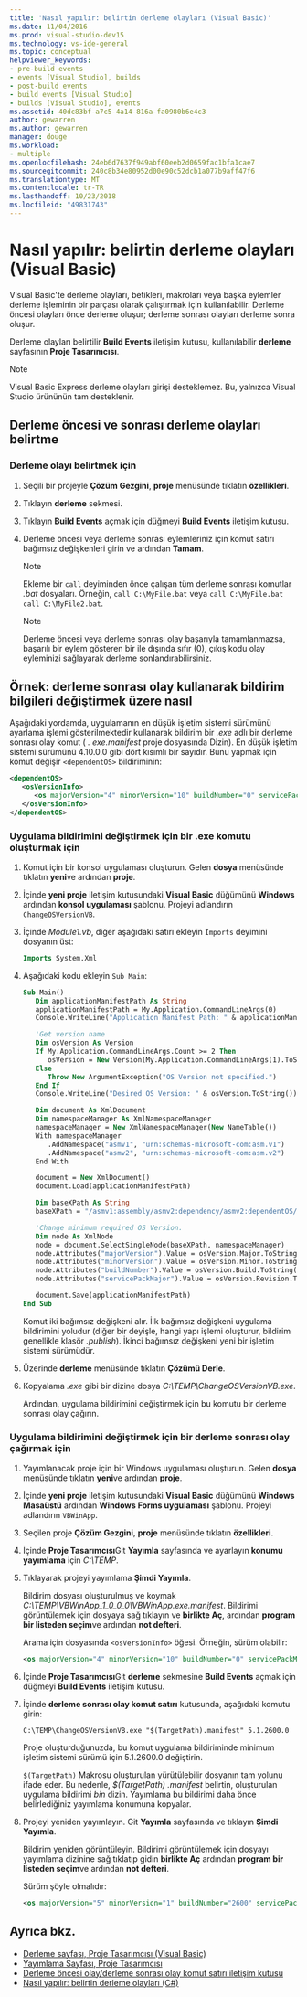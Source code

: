 ```yaml
---
title: 'Nasıl yapılır: belirtin derleme olayları (Visual Basic)'
ms.date: 11/04/2016
ms.prod: visual-studio-dev15
ms.technology: vs-ide-general
ms.topic: conceptual
helpviewer_keywords:
- pre-build events
- events [Visual Studio], builds
- post-build events
- build events [Visual Studio]
- builds [Visual Studio], events
ms.assetid: 40dc83bf-a7c5-4a14-816a-fa0980b6e4c3
author: gewarren
ms.author: gewarren
manager: douge
ms.workload:
- multiple
ms.openlocfilehash: 24eb6d7637f949abf60eeb2d0659fac1bfa1cae7
ms.sourcegitcommit: 240c8b34e80952d00e90c52dcb1a077b9aff47f6
ms.translationtype: MT
ms.contentlocale: tr-TR
ms.lasthandoff: 10/23/2018
ms.locfileid: "49831743"
---
```

# <a name="how-to-specify-build-events-visual-basic"></a>Nasıl yapılır: belirtin derleme olayları (Visual Basic)

Visual Basic'te derleme olayları, betikleri, makroları veya başka eylemler derleme işleminin bir parçası olarak çalıştırmak için kullanılabilir. Derleme öncesi olayları önce derleme oluşur; derleme sonrası olayları derleme sonra oluşur.

Derleme olayları belirtilir **Build Events** iletişim kutusu, kullanılabilir **derleme** sayfasının **Proje Tasarımcısı**.

> [!NOTE]
> Visual Basic Express derleme olayları girişi desteklemez. Bu, yalnızca Visual Studio ürününün tam desteklenir.

## <a name="how-to-specify-pre-build-and-post-build-events"></a>Derleme öncesi ve sonrası derleme olayları belirtme

### <a name="to-specify-a-build-event"></a>Derleme olayı belirtmek için

1.  Seçili bir projeyle **Çözüm Gezgini**, **proje** menüsünde tıklatın **özellikleri**.

2.  Tıklayın **derleme** sekmesi.

3.  Tıklayın **Build Events** açmak için düğmeyi **Build Events** iletişim kutusu.

4.  Derleme öncesi veya derleme sonrası eylemleriniz için komut satırı bağımsız değişkenleri girin ve ardından **Tamam**.

    > [!NOTE]
    > Ekleme bir `call` deyiminden önce çalışan tüm derleme sonrası komutlar *.bat* dosyaları. Örneğin, `call C:\MyFile.bat` veya `call C:\MyFile.bat call C:\MyFile2.bat`.

    > [!NOTE]
    > Derleme öncesi veya derleme sonrası olay başarıyla tamamlanmazsa, başarılı bir eylem gösteren bir ile dışında sıfır (0), çıkış kodu olay eyleminizi sağlayarak derleme sonlandırabilirsiniz.

## <a name="example-how-to-change-manifest-information-using-a-post-build-event"></a>Örnek: derleme sonrası olay kullanarak bildirim bilgileri değiştirmek üzere nasıl

Aşağıdaki yordamda, uygulamanın en düşük işletim sistemi sürümünü ayarlama işlemi gösterilmektedir kullanarak bildirim bir *.exe* adlı bir derleme sonrası olay komut ( *. exe.manifest* proje dosyasında Dizin). En düşük işletim sistemi sürümünü 4.10.0.0 gibi dört kısımlı bir sayıdır. Bunu yapmak için komut değişir `<dependentOS>` bildiriminin:

```xml
<dependentOS>
   <osVersionInfo>
      <os majorVersion="4" minorVersion="10" buildNumber="0" servicePackMajor="0" />
   </osVersionInfo>
</dependentOS>
```

### <a name="to-create-an-exe-command-to-change-the-application-manifest"></a>Uygulama bildirimini değiştirmek için bir .exe komutu oluşturmak için

1. Komut için bir konsol uygulaması oluşturun. Gelen **dosya** menüsünde tıklatın **yeni**ve ardından **proje**.

2. İçinde **yeni proje** iletişim kutusundaki **Visual Basic** düğümünü **Windows** ardından **konsol uygulaması** şablonu. Projeyi adlandırın `ChangeOSVersionVB`.

3. İçinde *Module1.vb*, diğer aşağıdaki satırı ekleyin `Imports` deyimini dosyanın üst:

   ```vb
   Imports System.Xml
   ```

4. Aşağıdaki kodu ekleyin `Sub Main`:

   ```vb
   Sub Main()
      Dim applicationManifestPath As String
      applicationManifestPath = My.Application.CommandLineArgs(0)
      Console.WriteLine("Application Manifest Path: " & applicationManifestPath.ToString)

      'Get version name
      Dim osVersion As Version
      If My.Application.CommandLineArgs.Count >= 2 Then
         osVersion = New Version(My.Application.CommandLineArgs(1).ToString)
      Else
         Throw New ArgumentException("OS Version not specified.")
      End If
      Console.WriteLine("Desired OS Version: " & osVersion.ToString())

      Dim document As XmlDocument
      Dim namespaceManager As XmlNamespaceManager
      namespaceManager = New XmlNamespaceManager(New NameTable())
      With namespaceManager
         .AddNamespace("asmv1", "urn:schemas-microsoft-com:asm.v1")
         .AddNamespace("asmv2", "urn:schemas-microsoft-com:asm.v2")
      End With

      document = New XmlDocument()
      document.Load(applicationManifestPath)

      Dim baseXPath As String
      baseXPath = "/asmv1:assembly/asmv2:dependency/asmv2:dependentOS/asmv2:osVersionInfo/asmv2:os"

      'Change minimum required OS Version.
      Dim node As XmlNode
      node = document.SelectSingleNode(baseXPath, namespaceManager)
      node.Attributes("majorVersion").Value = osVersion.Major.ToString()
      node.Attributes("minorVersion").Value = osVersion.Minor.ToString()
      node.Attributes("buildNumber").Value = osVersion.Build.ToString()
      node.Attributes("servicePackMajor").Value = osVersion.Revision.ToString()

      document.Save(applicationManifestPath)
   End Sub
   ```

   Komut iki bağımsız değişkeni alır. İlk bağımsız değişkeni uygulama bildirimini yoludur (diğer bir deyişle, hangi yapı işlemi oluşturur, bildirim genellikle klasör  *<Projectname>.publish*). İkinci bağımsız değişkeni yeni bir işletim sistemi sürümüdür.

5. Üzerinde **derleme** menüsünde tıklatın **Çözümü Derle**.

6. Kopyalama *.exe* gibi bir dizine dosya *C:\TEMP\ChangeOSVersionVB.exe*.

   Ardından, uygulama bildirimini değiştirmek için bu komutu bir derleme sonrası olay çağırın.

### <a name="to-invoke-a-post-build-event-to-change-the-application-manifest"></a>Uygulama bildirimini değiştirmek için bir derleme sonrası olay çağırmak için

1.  Yayımlanacak proje için bir Windows uygulaması oluşturun. Gelen **dosya** menüsünde tıklatın **yeni**ve ardından **proje**.

2.  İçinde **yeni proje** iletişim kutusundaki **Visual Basic** düğümünü **Windows Masaüstü** ardından **Windows Forms uygulaması** şablonu. Projeyi adlandırın `VBWinApp`.
3.  Seçilen proje **Çözüm Gezgini**, **proje** menüsünde tıklatın **özellikleri**.

4.  İçinde **Proje Tasarımcısı**Git **Yayımla** sayfasında ve ayarlayın **konumu yayımlama** için *C:\TEMP*.

5.  Tıklayarak projeyi yayımlama **Şimdi Yayımla**.

     Bildirim dosyası oluşturulmuş ve koymak *C:\TEMP\VBWinApp_1_0_0_0\VBWinApp.exe.manifest*. Bildirimi görüntülemek için dosyaya sağ tıklayın ve **birlikte Aç**, ardından **program bir listeden seçim**ve ardından **not defteri**.

     Arama için dosyasında `<osVersionInfo>` öğesi. Örneğin, sürüm olabilir:

    ```xml
    <os majorVersion="4" minorVersion="10" buildNumber="0" servicePackMajor="0" />
    ```

6.  İçinde **Proje Tasarımcısı**Git **derleme** sekmesine **Build Events** açmak için düğmeyi **Build Events** iletişim kutusu.

7.  İçinde **derleme sonrası olay komut satırı** kutusunda, aşağıdaki komutu girin:

     `C:\TEMP\ChangeOSVersionVB.exe "$(TargetPath).manifest" 5.1.2600.0`

     Proje oluşturduğunuzda, bu komut uygulama bildiriminde minimum işletim sistemi sürümü için 5.1.2600.0 değiştirin.

     `$(TargetPath)` Makrosu oluşturulan yürütülebilir dosyanın tam yolunu ifade eder. Bu nedenle, *$(TargetPath) .manifest* belirtin, oluşturulan uygulama bildirimi *bin* dizin. Yayımlama bu bildirimi daha önce belirlediğiniz yayımlama konumuna kopyalar.

8.  Projeyi yeniden yayımlayın. Git **Yayımla** sayfasında ve tıklayın **Şimdi Yayımla**.

     Bildirim yeniden görüntüleyin. Bildirimi görüntülemek için dosyayı yayımlama dizinine sağ tıklatıp gidin **birlikte Aç** ardından **program bir listeden seçim**ve ardından **not defteri**.

     Sürüm şöyle olmalıdır:

    ```xml
    <os majorVersion="5" minorVersion="1" buildNumber="2600" servicePackMajor="0" />
    ```

## <a name="see-also"></a>Ayrıca bkz.

- [Derleme sayfası, Proje Tasarımcısı (Visual Basic)](../ide/reference/compile-page-project-designer-visual-basic.md)
- [Yayımlama Sayfası, Proje Tasarımcısı](../ide/reference/publish-page-project-designer.md)
- [Derleme öncesi olay/derleme sonrası olay komut satırı iletişim kutusu](../ide/reference/pre-build-event-post-build-event-command-line-dialog-box.md)
- [Nasıl yapılır: belirtin derleme olayları (C#)](../ide/how-to-specify-build-events-csharp.md)